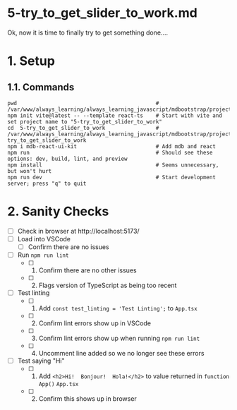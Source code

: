 
# 5-try_to_get_slider_to_work.md

Ok, now it is time to finally try to get something done....

# 1. Setup

## 1.1. Commands

```
pwd                                            # /var/www/always_learning/always_learning_javascript/mdbootstrap/projects
npm init vite@latest -- --template react-ts    # Start with vite and set project name to "5-try_to_get_slider_to_work"
cd  5-try_to_get_slider_to_work                # /var/www/always_learning/always_learning_javascript/mdbootstrap/projects/5-try_to_get_slider_to_work
npm i mdb-react-ui-kit                         # Add mdb and react
npm run                                        # Should see these options: dev, build, lint, and preview
npm install                                    # Seems unnecessary, but won't hurt
npm run dev                                    # Start development server; press "q" to quit
```

# 2. Sanity Checks

- [ ] Check in browser at http://localhost:5173/
- [ ] Load into VSCode
  - [ ] Confirm there are no issues
- [ ] Run `npm run lint`
  - [ ] 1. Confirm there are no other issues
  - [ ] 2. Flags version of TypeScript as being too recent
- [ ] Test linting
  - [ ] 1. Add `const test_linting = 'Test Linting';` to `App.tsx`
  - [ ] 2. Confirm lint errors show up in VSCode
  - [ ] 3. Confirm lint errors show up when running `npm run lint`
  - [ ] 4. Uncomment line added so we no longer see these errors
- [ ] Test saying "Hi"
  - [ ] 1. Add `<h2>Hi!  Bonjour!  Hola!</h2>` to value returned in `function App()` `App.tsx`
  - [ ] 2. Confirm this shows up in browser

